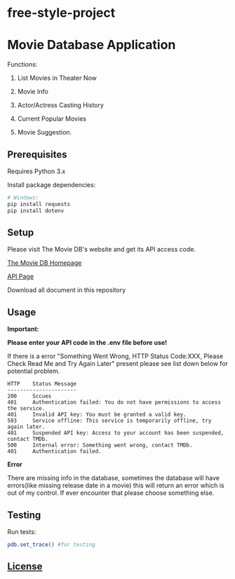 # free-style-project

# Movie Database Application

Functions:

1. List Movies in Theater Now

2. Movie Info

3. Actor/Actress Casting History 

4. Current Popular Movies

5. Movie Suggestion.

## Prerequisites

Requires Python 3.x

Install package dependencies:

```sh
# Windows:
pip install requests
pip install dotenv
```

## Setup

Please visit The Movie DB's website and get its API access code.

[The Movie DB Homepage](https://www.themoviedb.org/?language=en)

[API Page](https://www.themoviedb.org/documentation/api?language=en)

Download all document in this repository

## Usage

**Important:**

**Please enter your API code in the .env file before use!**

If there is a error "Something Went Wrong, HTTP Status Code:XXX, Please Check Read Me and Try Again Later" present please see list down below for potential problem.

```
HTTP    Status Message
----------------------
200     Sccues
401     Authentication failed: You do not have permissions to access the service.
401     Invalid API key: You must be granted a valid key.
503     Service offline: This service is temporarily offline, try again later.
401     Suspended API key: Access to your account has been suspended, contact TMDb.
500     Internal error: Something went wrong, contact TMDb.
401     Authentication failed.
```
**Error**

There are missing info in the database, sometimes the database will have errors(like missing release date in a movie) this will return an error which is out of my control. If ever encounter that please choose something else.

## Testing

Run tests:

```sh
pdb.set_trace() #for testing
```

## [License](LICENSE.md)





